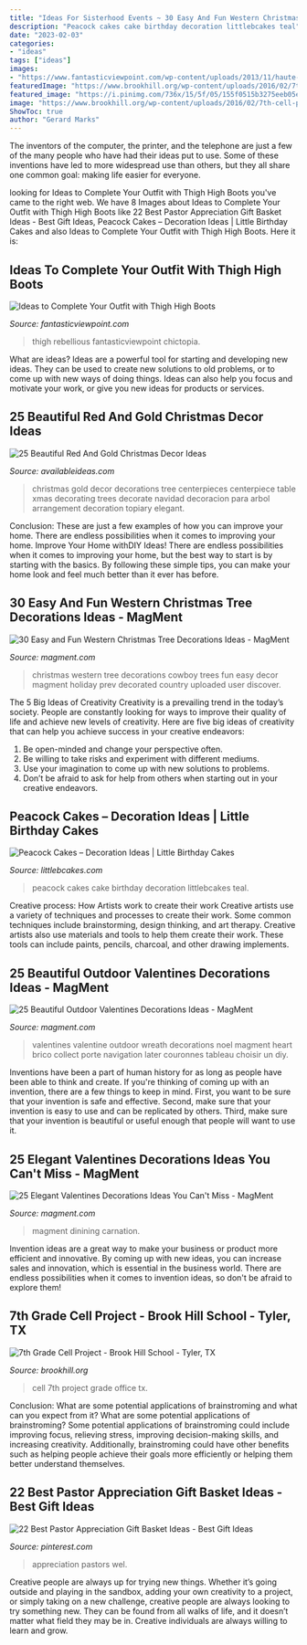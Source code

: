 ```yaml
---
title: "Ideas For Sisterhood Events ~ 30 Easy And Fun Western Christmas Tree Decorations Ideas"
description: "Peacock cakes cake birthday decoration littlebcakes teal"
date: "2023-02-03"
categories:
- "ideas"
tags: ["ideas"]
images:
- "https://www.fantasticviewpoint.com/wp-content/uploads/2013/11/haute-rebellious-boots-haute-rebellious-skirt_400.jpg"
featuredImage: "https://www.brookhill.org/wp-content/uploads/2016/02/7th-cell-projectta-9.jpg?w=683"
featured_image: "https://i.pinimg.com/736x/15/5f/05/155f0515b3275eeb05e7cc1a4eadbeb9.jpg"
image: "https://www.brookhill.org/wp-content/uploads/2016/02/7th-cell-projectta-9.jpg?w=683"
ShowToc: true
author: "Gerard Marks"
---
```



The inventors of the computer, the printer, and the telephone are just a few of the many people who have had their ideas put to use. Some of these inventions have led to more widespread use than others, but they all share one common goal: making life easier for everyone.

	

		
looking for Ideas to Complete Your Outfit with Thigh High Boots you've came to the right web. We have 8 Images about Ideas to Complete Your Outfit with Thigh High Boots like 22 Best Pastor Appreciation Gift Basket Ideas - Best Gift Ideas, Peacock Cakes – Decoration Ideas | Little Birthday Cakes and also Ideas to Complete Your Outfit with Thigh High Boots. Here it is:
		
    
## Ideas To Complete Your Outfit With Thigh High Boots

<img loading=lazy src="https://www.fantasticviewpoint.com/wp-content/uploads/2013/11/haute-rebellious-boots-haute-rebellious-skirt_400.jpg" onerror="this.onerror=null;this.src='https://tse1.mm.bing.net/th?id=OIP.J9bfUFo3c0PltqYK4CNWQAHaLH&amp;pid=15.1';" alt="Ideas to Complete Your Outfit with Thigh High Boots">

_Source: fantasticviewpoint.com_

>thigh rebellious fantasticviewpoint chictopia. 

	

What are ideas?
Ideas are a powerful tool for starting and developing new ideas. They can be used to create new solutions to old problems, or to come up with new ways of doing things. Ideas can also help you focus and motivate your work, or give you new ideas for products or services.

    
## 25 Beautiful Red And Gold Christmas Decor Ideas

<img loading=lazy src="http://availableideas.com/wp-content/uploads/2015/09/beautiful-red-and-gold-christmas-decorations-10.jpg" onerror="this.onerror=null;this.src='https://tse1.mm.bing.net/th?id=OIP.cfluOT1pHvMrGjjHSNTL8AHaLG&amp;pid=15.1';" alt="25 Beautiful Red And Gold Christmas Decor Ideas">

_Source: availableideas.com_

>christmas gold decor decorations tree centerpieces centerpiece table xmas decorating trees decorate navidad decoracion para arbol arrangement decoration topiary elegant. 

	

Conclusion: These are just a few examples of how you can improve your home. There are endless possibilities when it comes to improving your home.
Improve Your Home withDIY Ideas!
There are endless possibilities when it comes to improving your home, but the best way to start is by starting with the basics. By following these simple tips, you can make your home look and feel much better than it ever has before.

    
## 30 Easy And Fun Western Christmas Tree Decorations Ideas - MagMent

<img loading=lazy src="http://magment.com/wp-content/uploads/2016/10/Cool-Western-Christmas-Tree-Ideas.jpg" onerror="this.onerror=null;this.src='https://tse4.mm.bing.net/th?id=OIP.Cd2qkRTnXwQZcO9_9z9JpwHaJ4&amp;pid=15.1';" alt="30 Easy and Fun Western Christmas Tree Decorations Ideas - MagMent">

_Source: magment.com_

>christmas western tree decorations cowboy trees fun easy decor magment holiday prev decorated country uploaded user discover. 

	

The 5 Big Ideas of Creativity
Creativity is a prevailing trend in the today’s society. People are constantly looking for ways to improve their quality of life and achieve new levels of creativity. Here are five big ideas of creativity that can help you achieve success in your creative endeavors: 
1. Be open-minded and change your perspective often.
2. Be willing to take risks and experiment with different mediums.
3. Use your imagination to come up with new solutions to problems.
4. Don’t be afraid to ask for help from others when starting out in your creative endeavors.

    
## Peacock Cakes – Decoration Ideas | Little Birthday Cakes

<img loading=lazy src="http://www.littlebcakes.com/wp-content/uploads/2014/02/Peacock-Cakes.jpg" onerror="this.onerror=null;this.src='https://tse1.mm.bing.net/th?id=OIP.Uk8217CwUjx22_pAEB6XRwHaJ4&amp;pid=15.1';" alt="Peacock Cakes – Decoration Ideas | Little Birthday Cakes">

_Source: littlebcakes.com_

>peacock cakes cake birthday decoration littlebcakes teal. 

	

Creative process: How Artists work to create their work
Creative artists use a variety of techniques and processes to create their work. Some common techniques include brainstorming, design thinking, and art therapy. Creative artists also use materials and tools to help them create their work. These tools can include paints, pencils, charcoal, and other drawing implements.

    
## 25 Beautiful Outdoor Valentines Decorations Ideas - MagMent

<img loading=lazy src="https://www.magment.com/wp-content/uploads/2016/11/Valentines-Day-Heart-Wreath-Craft.jpg" onerror="this.onerror=null;this.src='https://tse2.mm.bing.net/th?id=OIP.eSgR030BCL2EB9iWWe5V5QHaJ4&amp;pid=15.1';" alt="25 Beautiful Outdoor Valentines Decorations Ideas - MagMent">

_Source: magment.com_

>valentines valentine outdoor wreath decorations noel magment heart brico collect porte navigation later couronnes tableau choisir un diy. 

	

Inventions have been a part of human history for as long as people have been able to think and create. If you're thinking of coming up with an invention, there are a few things to keep in mind. First, you want to be sure that your invention is safe and effective. Second, make sure that your invention is easy to use and can be replicated by others. Third, make sure that your invention is beautiful or useful enough that people will want to use it.

    
## 25 Elegant Valentines Decorations Ideas You Can&#039;t Miss - MagMent

<img loading=lazy src="http://magment.com/wp-content/uploads/2016/11/Valentines-Day-Wedding-Centerpiece.jpg" onerror="this.onerror=null;this.src='https://tse3.mm.bing.net/th?id=OIP.9wWqkp_qQ0GZ4KLQv8xSSQHaLH&amp;pid=15.1';" alt="25 Elegant Valentines Decorations Ideas You Can&#039;t Miss - MagMent">

_Source: magment.com_

>magment dinining carnation. 

	

Invention ideas are a great way to make your business or product more efficient and innovative. By coming up with new ideas, you can increase sales and innovation, which is essential in the business world. There are endless possibilities when it comes to invention ideas, so don't be afraid to explore them!

    
## 7th Grade Cell Project - Brook Hill School - Tyler, TX

<img loading=lazy src="https://www.brookhill.org/wp-content/uploads/2016/02/7th-cell-projectta-9.jpg?w=683" onerror="this.onerror=null;this.src='https://tse4.mm.bing.net/th?id=OIP.TGPdJG2nB48frxMAE9Ni6gHaLH&amp;pid=15.1';" alt="7th Grade Cell Project - Brook Hill School - Tyler, TX">

_Source: brookhill.org_

>cell 7th project grade office tx. 

	

Conclusion: What are some potential applications of brainstroming and what can you expect from it?
What are some potential applications of brainstroming?
Some potential applications of brainstroming could include improving focus, relieving stress, improving decision-making skills, and increasing creativity. Additionally, brainstroming could have other benefits such as helping people achieve their goals more efficiently or helping them better understand themselves.

    
## 22 Best Pastor Appreciation Gift Basket Ideas - Best Gift Ideas

<img loading=lazy src="https://i.pinimg.com/736x/15/5f/05/155f0515b3275eeb05e7cc1a4eadbeb9.jpg" onerror="this.onerror=null;this.src='https://tse2.mm.bing.net/th?id=OIP.tGFlhYAgPzrBPlbQveMEAgAAAA&amp;pid=15.1';" alt="22 Best Pastor Appreciation Gift Basket Ideas - Best Gift Ideas">

_Source: pinterest.com_

>appreciation pastors wel. 

	

Creative people are always up for trying new things. Whether it’s going outside and playing in the sandbox, adding your own creativity to a project, or simply taking on a new challenge, creative people are always looking to try something new. They can be found from all walks of life, and it doesn’t matter what field they may be in. Creative individuals are always willing to learn and grow.

